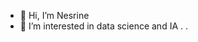 - 👋 Hi, I’m Nesrine
- 👀 I’m interested in data science and IA .
.

<!---
Nessrin1990/Nessrin1990 is a ✨ special ✨ repository because its `README.md` (this file) appears on your GitHub profile.
You can click the Preview link to take a look at your changes.
--->
